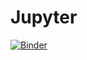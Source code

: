 # Jupyter
[![Binder](https://mybinder.org/badge.svg)](https://mybinder.org/v2/gh/wangwanglee/Jupyter/master?filepath=pin.ipynb)
